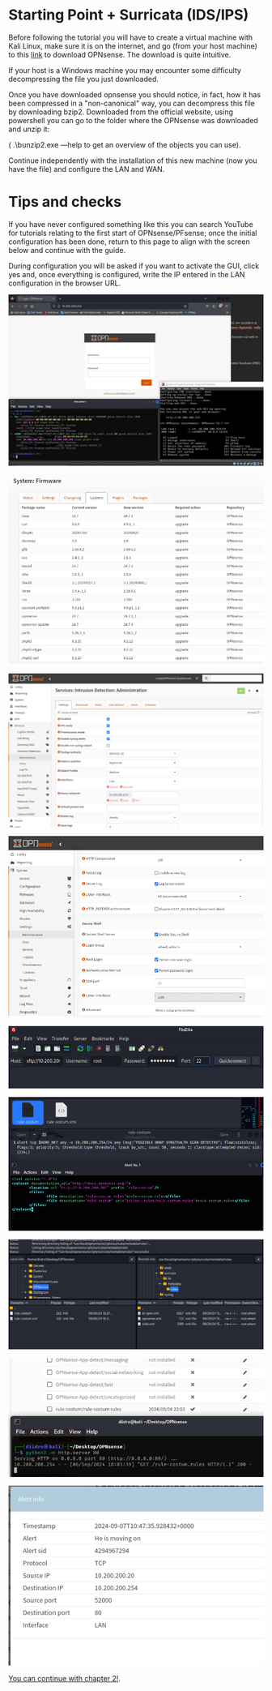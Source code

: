 # Starting Point + Surricata (IDS/IPS)

Before following the tutorial you will have to create a virtual machine with Kali Linux, make sure it is on the internet, and go (from your host machine) to this [link](https://opnsense.org/download/)  to download OPNsense.
The download is quite intuitive.

If your host is a Windows machine you may encounter some difficulty decompressing the file you just downloaded.

Once you have downloaded opnsense you should notice, in fact, how it has been compressed in a "non-canonical" way, you can decompress this file by downloading bzip2. 
Downloaded from the official website, using powershell you can go to the folder where the OPNsense was downloaded and unzip it:


( .\bunzip2.exe —help to get an overview of the objects you can use).

Continue independently with the installation of this new machine (now you have the file) and configure the LAN and WAN.

# Tips and checks

If you have never configured something like this you can search YouTube for tutorials relating to the first start of OPNsense/PFsense; once the initial configuration has been done, return to this page to align with the screen below and continue with the guide.

During configuration you will be asked if you want to activate the GUI, click yes and, once everything is configured, write the IP entered in the LAN configuration in the browser URL.


![Add Integrations](./Assets/ch1im1.JPG.jpg)


![Add Integrations](./Assets/ch1im2.png)


![Add Integrations](./Assets/ch1im3.png)


![Add Integrations](./Assets/ch1im4.png)


![Add Integrations](./Assets/ch1im5.png)


![Add Integrations](./Assets/ch1im6.png)



![Add Integrations](./Assets/ch1im7.png)


![Add Integrations](./Assets/ch1im8.png)


![Add Integrations](./Assets/ch1im9.png)

[You can continue with chapter 2!](./Chapter2-HL.md).

